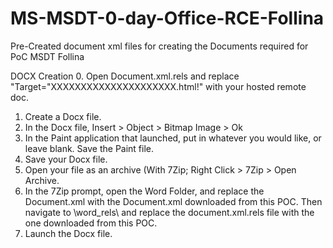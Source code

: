 # MS-MSDT-0-day-Office-RCE-Follina
Pre-Created document xml files for creating the Documents required for PoC MSDT Follina

DOCX Creation
0. Open Document.xml.rels and replace "Target="XXXXXXXXXXXXXXXXXXXXX.html!" with your hosted remote doc.
1. Create a Docx file.
2. In the Docx file, Insert > Object > Bitmap Image > Ok
3. In the Paint application that launched, put in whatever you would like, or leave blank. Save the Paint file.
4. Save your Docx file.
5. Open your file as an archive (With 7Zip; Right Click > 7Zip > Open Archive.
6. In the 7Zip prompt, open the Word Folder, and replace the Document.xml with the Document.xml downloaded from this POC. Then navigate to \word\_rels\ and replace the document.xml.rels file with the one downloaded from this POC.
7. Launch the Docx file.

